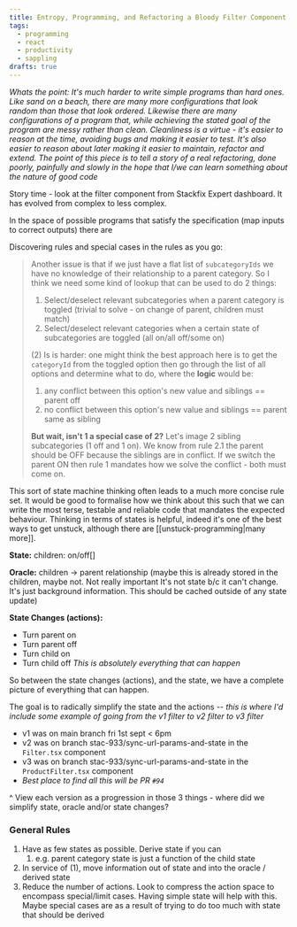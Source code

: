 ```yaml
---
title: Entropy, Programming, and Refactoring a Bloody Filter Component
tags:
  - programming
  - react
  - productivity
  - sappling
drafts: true
---
```

*Whats the point: It's much harder to write simple programs than hard ones. Like sand on a beach, there are many more configurations that look random than those that look ordered. Likewise there are many configurations of a program that, while achieving the stated goal of the program are messy rather than clean. Cleanliness is a virtue - it's easier to reason at the time, avoiding bugs and making it easier to test. It's also easier to reason about later making it easier to maintain, refactor and extend. The point of this piece is to tell a story of a real refactoring, done poorly, painfully and slowly in the hope that I/we can learn something about the nature of good code*

Story time - look at the filter component from Stackfix Expert dashboard. It has evolved from complex to less complex. 

In the space of possible programs that satisfy the specification (map inputs to correct outputs) there are 

Discovering rules and special cases in the rules as you go:

> Another issue is that if we just have a flat list of `subcategoryIds` we have no knowledge of their relationship to a parent category. So I think we need some kind of lookup that can be used to do 2 things:
> 	1. Select/deselect relevant subcategories when a parent category is toggled (trivial to solve - on change of parent, children must match)
> 	2. Select/deselect relevant categories when a certain state of subcategories are toggled (all on/all off/some on)
> 
> (2) Is is harder: one might think the best approach here is to get the `categoryId` from the toggled option then go through the list of all options and determine what to do, where the **logic** would be:
> 	1. any conflict between this option's new value and siblings == parent off
> 	2. no conflict between this option's new value and siblings == parent same as sibling
> 
> **But wait, isn't 1 a special case of 2?**
> Let's image 2 sibling subcategories (1 off and 1 on). We know from rule 2.1 the parent should be OFF because the siblings are in conflict. If we switch the parent ON then rule 1 mandates how we solve the conflict - both must come on.

This sort of state machine thinking often leads to a much more concise rule set. It would be good to formalise how we think about this such that we can write the most terse, testable and reliable code that mandates the expected behaviour. Thinking in terms of states is helpful, indeed it's one of the best ways to get unstuck, although there are [[unstuck-programming|many more]].

**State:**
children: on/off[]

**Oracle:**
children -> parent relationship (maybe this is already stored in the children, maybe not. Not really important It's not state b/c it can't change. It's just background information. This should be cached outside of any state update)

**State Changes (actions):**
- Turn parent on 
- Turn parent off
- Turn child on
- Turn child off
*This is absolutely everything that can happen*

So between the state changes (actions), and the state, we have a complete picture of everything that can happen. 

The goal is to radically simplify the state and the actions -- *this is where I'd include some example of going from the v1 filter to v2 filter to v3 filter*
- v1 was on main branch fri 1st sept < 6pm
- v2 was on branch stac-933/sync-url-params-and-state in the `Filter.tsx` component
- v3 was on branch stac-933/sync-url-params-and-state in the `ProductFilter.tsx` component
- *Best place to find all this will be PR `#94`*

^ View each version as a progression in those 3 things - where did we simplify state, oracle and/or state changes?

### General Rules
1. Have as few states as possible. Derive state if you can
	1. e.g. parent category state is just a function of the child state
2. In service of (1), move information out of state and into the oracle / derived state
3. Reduce the number of actions. Look to compress the action space to encompass special/limit cases. Having simple state will help with this. Maybe special cases are as a result of trying to do too much with state that should be derived





